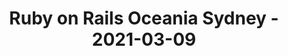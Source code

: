 ---
layout: post
title: Ruby on Rails Oceania Sydney - 2021-03-09
datetime: '2021-03-09 02:00:00 -0500'
name: Ruby on Rails Oceania Sydney
external_url: https://www.meetup.com/Ruby-On-Rails-Oceania-Sydney/events/hlnmbsyccfbmb/
online_event: false
year_month: 2021-03
---